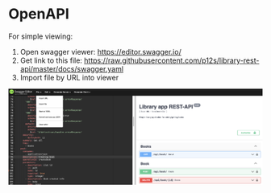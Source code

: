 # OpenAPI

For simple viewing:
1. Open swagger viewer: https://editor.swagger.io/
2. Get link to this file: https://raw.githubusercontent.com/p12s/library-rest-api/master/docs/swagger.yaml
3. Import file by URL into viewer

![Go](https://github.com/p12s/library-rest-api/blob/master/docs/swagger-editor.png?raw=true)
